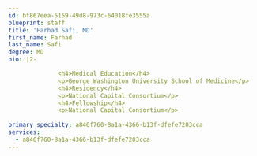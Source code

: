 ```yaml
---
id: bf867eea-5159-49d8-973c-64018fe3555a
blueprint: staff
title: 'Farhad Safi, MD'
first_name: Farhad
last_name: Safi
degree: MD
bio: |2-

              <h4>Medical Education</h4>
              <p>George Washington University School of Medicine</p>
              <h4>Residency</h4>
              <p>National Capital Consortium</p>
              <h4>Fellowship</h4>
              <p>National Capital Consortium</p>
          
primary_specialty: a846f760-8a1a-4366-b13f-dfefe7203cca
services:
  - a846f760-8a1a-4366-b13f-dfefe7203cca
---
```

